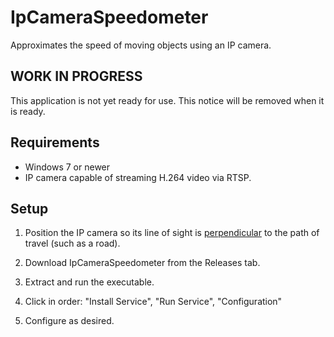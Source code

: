 # IpCameraSpeedometer
Approximates the speed of moving objects using an IP camera.  

## WORK IN PROGRESS
This application is not yet ready for use.  This notice will be removed when it is ready.

## Requirements
* Windows 7 or newer
* IP camera capable of streaming H.264 video via RTSP.

## Setup
1) Position the IP camera so its line of sight is [perpendicular](https://www.google.com/search?q=perpendicular) to the path of travel (such as a road).

2) Download IpCameraSpeedometer from the Releases tab.

3) Extract and run the executable.

4) Click in order: "Install Service", "Run Service", "Configuration"

5) Configure as desired.
